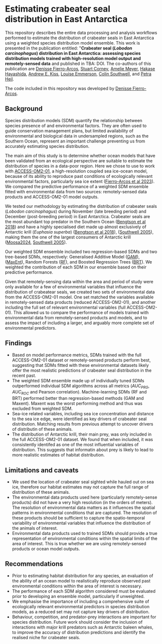 # Estimating crabeater seal distribution in East Antarctica
This repository describes the entire data processing and analysis workflows performed to estimate the distribution of crabeater seals in East Antarctica using a weighted species distribution model ensemble. This work is presented in the publication entitled: "**Crabeater seal (*Lobodon carcinophagus*) distribution in East Antarctica: assessing species distribution models trained with high-resolution model output and remotely-sensed data** and published in TBA: DOI. The co-authors of this publication are [Denisse Fierro-Arcos](https://github.com/lidefi87), [Stuart Corney](https://www.utas.edu.au/profiles/staff/imas/stuart-corney), [Amelie Meyer](https://www.utas.edu.au/profiles/staff/imas/amelie-meyer), [Hakase Hayashida](https://github.com/hakaseh), [Andrew E. Kiss](https://github.com/aekiss), [Louise Emmerson](https://scholar.google.co.uk/citations?user=mN8kewwAAAAJ&hl=en&oi=ao), [Colin Southwell](https://orcid.org/0000-0002-6017-9669), and [Petra Heil](https://www.antarctica.gov.au/science/meet-our-scientists/dr-petra-heil/).  
  
The code included in this repository was developed by [Denisse Fierro-Arcos](https://github.com/lidefi87).

## Background
Species distribution models (SDM) quantify the relationship between species presence of and environmental factors. They are often used to guide conservation management plans, but limited availability of environmental and biological data in undersampled regions, such as the Southern Ocean, represent an important challenge preventing us from accurately estimating species distribution.  

The main aim of this study is to determine whether ocean models that have been validated from an ecological perspective are suitable to estimate the distribution of species in a data-poor region. Here we chose to use to work with [ACCESS-OM2-01](https://doi.org/10.5194/gmd-13-401-2020), a high-resolution coupled sea ice-ocean model, because of its ability to reproduce past conditions of ecologically relevant environmental factors, particularly sea ice extent ([Fierro-Arcos et al 2023](https://doi.org/10.1016/j.pocean.2023.103049)). We compared the predictive performance of a weighted SDM ensemble fitted with environmental data from two sources: remotely-sensed data products and ACCESS-OM2-01 model outputs.  

We tested our methodology by estimating the distribution of crabeater seals (*Lobodon carcinophagus*) during November (late breeding period) and December (post-breeding period) in East Antarctica. Crabeater seals are the most abundant top predator in the Southern Ocean ([Bengtson et al 2018](https://doi.org/10.1016/b978-0-12-804327-1.00098-4)) and have a highly specialised diet made up almost exclusively of Antarctic krill (*Euphasia superba*) ([Bengtson et al 2018](https://doi.org/10.1016/b978-0-12-804327-1.00098-4)), ([Southwell 2005](https://doi.org/10.1071/wr04085)), making them the one of the largest consumers of Antarctic krill ([Moosa2024](https://doi.org/10.1139/cjfas-2023-0086), [Southwell 2005](https://doi.org/10.1071/wr04085)).  
  
Our weighted SDM ensemble included two regression-based SDMs and two tree-based SDMs, respectively: Generalised Additive Model ([GAM](https://www.jstor.org/stable/2245459)), ([MaxEnt](https://doi.org/10.1016/j.ecolmodel.2005.03.026)), Random Forests ([RF](https://doi.org/10.1023/a:1010933404324)), and Boosted Regression Trees ([BRT](https://doi.org/10.1214/aos/1013203451)). We weighted the contribution of each SDM in our ensemble based on their predictive performance.  
  
Given that remotely-sensing data within the area and period of study were only available for a few of environmental variables that influence the distribution of crabeatear seals, we created two sets of environmental data from the ACCESS-OM2-01 model. One set matched the variables available in remotely-sensed data products (reduced ACCESS-OM2-01), and another including the full set of relevant environmental variables (full ACCESS-OM2-01). This allowed us to compare the performance of models trained with environmental data from remotely-sensed products and models, and to assess the impact of including a larger, and arguably more complete set of environmental predictors.  
  
## Findings
- Based on model performance metrics, SDMs trained with the full ACCESS-OM2-01 dataset or remotely-sensed products perform best, suggesting that SDMs fitted with these environmental datasets likely offer the most realistic predictions of crabeater seal distribution in the recent past.  
- The weighted SDM ensemble made up of individually tuned SDMs outperformed individual SDM algorithms across all metrics ($AUC_{PRG}$, $AUC_{ROC}$ and Pearson correlation). Machine-learning SDMs (RF and BRT) performed better than regression-based methods (GAM and Maxent). Maxent was the worst performing method and thus was excluded from weighted SDM.  
- Sea-ice related variables, including sea ice concentration and distance to the sea ice edge, were identified as key drivers of crabeater seal distribution. Matching results from previous attempt to uncover drivers of distributin of these animals.
- The distribution of Antarctic krill, their main prey, was only included in the full ACCESS-OM2-01 dataset. We found that when included, it was consistently identifed as one of the most influential variables of distribution. This suggests that informatin about prey is likely to lead to more realistic estimates of habitat distribution.  

## Limitations and caveats
- We used the location of crabeater seal sighted while hauled out on sea ice, therefore our habitat estimates may not capture the full range of distribution of these animals.
- The environmental data products used here (particularly remotely-sense products) did not have a very high resolution (in the orders of meters). The resolution of environmental data matters as it influences the spatial patterns in environmental conditions that are captured. The resolution of these products should be sufficient to capture the spatio-temporal variability of environmental variables that influence the distribution of the animals of interest.
- Environmental data products used to trained SDMs should provide a true representation of environmental conditions within the spatial limits of the area of interest. This is true whether we are using remotely-sensed products or ocean model outputs.  

## Recommendations
- Prior to estimating habitat distribution for any species, an evaluation of the ability of an ocean model to realistically reproduce observed past environmental conditions within the area of interest is necessary.  
- The performance of each SDM algorithm considered must be evaluated prior to developing an ensemble model, particularly if unweighted.  
- We emphasise the importance of including a comprehensive suite of ecologically relevant environmental predictors in species distribution models, as a reduced set may not capture key drivers of distribution.  
- Behaviour, competition, and predator-prey interactions are important for species distribution. Future work should consider the inclusion of interactions with major krill predators such as Antarctic baleen whales, to improve the accuracy of distribution predictions and identify the realised niche for crabeater seals. 